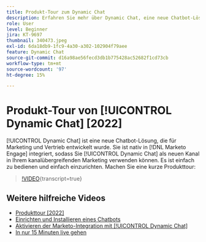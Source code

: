 ```yaml
---
title: Produkt-Tour zum Dynamic Chat
description: Erfahren Sie mehr über Dynamic Chat, eine neue Chatbot-Lösung, die von Adobe für Marketing und Vertrieb entwickelt wurde.
role: User
level: Beginner
jira: KT-9697
thumbnail: 340473.jpeg
exl-id: 6da18db9-1fc9-4a30-a302-102904f79aee
feature: Dynamic Chat
source-git-commit: d16a98ae56fecd3db1b775428ac52682f1cd73cb
workflow-type: tm+mt
source-wordcount: '97'
ht-degree: 15%

---
```


# Produkt-Tour von [!UICONTROL Dynamic Chat] [2022]

[!UICONTROL Dynamic Chat] ist eine neue Chatbot-Lösung, die für Marketing und Vertrieb entwickelt wurde. Sie ist nativ in [!DNL Marketo Engage] integriert, sodass Sie [!UICONTROL Dynamic Chat] als neuen Kanal in Ihrem kanalübergreifenden Marketing verwenden können. Es ist einfach zu bedienen und einfach einzurichten. Machen Sie eine kurze Produkttour:

>[!VIDEO](https://video.tv.adobe.com/v/346226/?quality=12&learn=on&captions=ger){transcript=true}

## Weitere hilfreiche Videos

* [Produkttour [2022]](product-tour-2022.md)
* [Einrichten und Installieren eines Chatbots](setup.md)
* [Aktivieren der Marketo-Integration mit [!UICONTROL Dynamic Chat]](marketo-integration.md)
* [In nur 15 Minuten live gehen](go-live-in-15-minutes.md)
